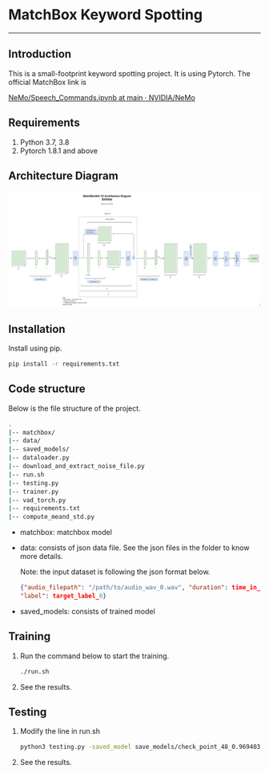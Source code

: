 # MatchBox Keyword Spotting

---

## Introduction

This is a small-footprint keyword spotting project. It is using Pytorch. The official MatchBox link is 

[NeMo/Speech_Commands.ipynb at main · NVIDIA/NeMo](https://github.com/NVIDIA/NeMo/blob/main/tutorials/asr/Speech_Commands.ipynb)

## Requirements

1. Python 3.7, 3.8
2. Pytorch 1.8.1 and above

## Architecture Diagram

![Architecture](images/Architecture.png)

## Installation

Install using pip.

```bash
pip install -r requirements.txt
```

## Code structure

Below is the file structure of the project.

```bash
.
|-- matchbox/
|-- data/
|-- saved_models/
|-- dataloader.py
|-- download_and_extract_noise_file.py
|-- run.sh
|-- testing.py
|-- trainer.py
|-- vad_torch.py
|-- requirements.txt
|-- compute_meand_std.py
```

- matchbox: matchbox model
- data: consists of json data file. See the json files in the folder to know more details.

    Note: the input dataset is following the json format below.

    ```json
    {"audio_filepath": "/path/to/audio_wav_0.wav", "duration": time_in_sec_0, 
    "label": target_label_0}
    ```

- saved_models: consists of trained model

## Training

1. Run the command below to start the training.

    ```bash
    ./run.sh
    ```

2. See the results.

## Testing

1. Modify the line in run.sh 

    ```bash
    python3 testing.py -saved_model save_models/check_point_48_0.9694038245219347
    ```

2. See the results.